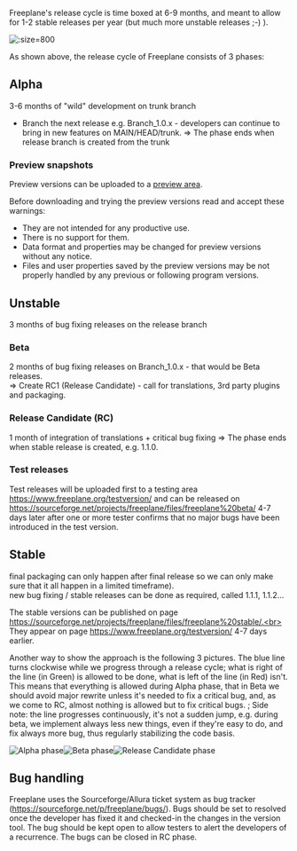 <!-- toc -->

Freeplane's release cycle is time boxed at 6-9 months, and meant to allow for 1-2 stable releases per year (but much more unstable releases ;-) ).

![](Freeplane_Release_model.png ':size=800')

As shown above, the release cycle of Freeplane consists of 3 phases:

## Alpha
3-6 months of "wild" development on trunk branch<br>

* Branch the next release e.g. Branch_1.0.x - developers can continue to bring in new features on MAIN/HEAD/trunk.
&rArr; The phase ends when release branch is created from the trunk<br>

### Preview snapshots
Preview versions can be uploaded to a [preview area](https://www.freeplane.org/preview/).

Before downloading and trying the preview versions read and accept these warnings:

* They are not intended for any productive use.
* There is no support for them.
* Data format and properties may be changed for preview versions without any notice.
* Files and user properties saved by the preview versions may be not properly handled by any previous or following program versions.

## Unstable
3 months of bug fixing releases on the release branch
### Beta
2 months of bug fixing releases on Branch_1.0.x - that would be Beta releases.<br>
&rArr; Create RC1 (Release Candidate) - call for translations, 3rd party plugins and packaging.
### Release Candidate (RC)
1 month of integration of translations + critical bug fixing
&rArr; The phase ends when stable release is created, e.g. 1.1.0.
### Test releases
Test releases will be uploaded first to a testing area https://www.freeplane.org/testversion/  and can be released on https://sourceforge.net/projects/freeplane/files/freeplane%20beta/ 4-7 days later after one or more tester confirms that no major bugs have been introduced in the test version.


## Stable
final packaging can only happen after final release so we can only make sure that it all happen in a limited timeframe).<br>
new bug fixing / stable releases can be done as required, called 1.1.1, 1.1.2...<br>

The stable versions can be published on page https://sourceforge.net/projects/freeplane/files/freeplane%20stable/.<br>
They appear on page https://www.freeplane.org/testversion/ 4-7 days earlier.


Another way to show the approach is the following 3 pictures. The blue line turns clockwise while we progress through a release cycle; what is right of the line (in Green) is allowed to be done, what is left of the line (in Red) isn't.
This means that everything is allowed during Alpha phase, that in Beta we should avoid major rewrite unless it's needed to fix a critical bug, and, as we come to RC, almost nothing is allowed but to fix critical bugs.
; Side note: the line progresses continuously, it's not a sudden jump, e.g. during beta, we implement always less new things, even if they're easy to do, and fix always more bug, thus regularly stabilizing the code basis.

![Alpha phase](Freeplane_Release_Cycle_Alpha.png ':size=350')![Beta phase](Freeplane_Release_Cycle_Beta.png ':size=350')![Release Candidate phase](Freeplane_Release_Cycle_RC.png ':size=350')

## Bug handling

Freeplane uses the Sourceforge/Allura ticket system as bug tracker (https://sourceforge.net/p/freeplane/bugs/). Bugs should be set to resolved once the developer has fixed it and checked-in the changes in the version tool. The bug should be kept open to allow testers to alert the developers of a recurrence. The bugs can be closed in RC phase.

<!-- ({Category:Coding}) -->

